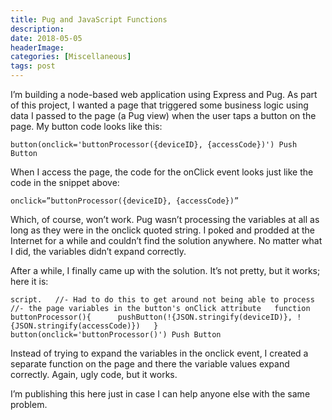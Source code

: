 ```yaml
---
title: Pug and JavaScript Functions
description: 
date: 2018-05-05
headerImage: 
categories: [Miscellaneous]
tags: post
---
```


I’m building a node-based web application using Express and Pug. As part of this project, I wanted a page that triggered some business logic using data I passed to the page (a Pug view) when the user taps a button on the page. My button code looks like this:

`button(onclick='buttonProcessor({deviceID}, {accessCode})') Push Button`

When I access the page, the code for the onClick event looks just like the code in the snippet above:

`onclick=”buttonProcessor({deviceID}, {accessCode})”`

Which, of course, won’t work. Pug wasn’t processing the variables at all as long as they were in the onclick quoted string. I poked and prodded at the Internet for a while and couldn’t find the solution anywhere. No matter what I did, the variables didn’t expand correctly.

After a while, I finally came up with the solution. It’s not pretty, but it works; here it is:

`script.   //- Had to do this to get around not being able to process   //- the page variables in the button's onClick attribute   function buttonProcessor(){      pushButton(!{JSON.stringify(deviceID)}, !{JSON.stringify(accessCode)})   }   button(onclick='buttonProcessor()') Push Button`

Instead of trying to expand the variables in the onclick event, I created a separate function on the page and there the variable values expand correctly. Again, ugly code, but it works.

I’m publishing this here just in case I can help anyone else with the same problem.